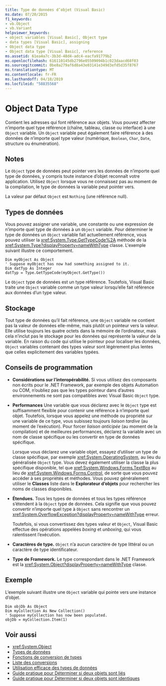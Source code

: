 ```yaml
---
title: Type de données d’objet (Visual Basic)
ms.date: 07/20/2015
f1_keywords:
- vb.Object
- vb.Variant
helpviewer_keywords:
- object variables [Visual Basic], Object type
- data types [Visual Basic], assigning
- Object data type
- Object data type [Visual Basic], reference
ms.assetid: 61ea4a7c-3b3d-48d4-adc4-eacfa91779b2
ms.openlocfilehash: 616110145db2796e05509094b1c023daacd68f03
ms.sourcegitcommit: 0be8a279af6d8a43e03141e349d3efd5d35f8767
ms.translationtype: MT
ms.contentlocale: fr-FR
ms.lasthandoff: 04/18/2019
ms.locfileid: "58835568"
---
```

# <a name="object-data-type"></a>Object Data Type
Contient les adresses qui font référence aux objets. Vous pouvez affecter n’importe quel type référence (chaîne, tableau, classe ou interface) à une `Object` variable. Un `Object` variable peut également faire référence à des données de n’importe quel type valeur (numérique, `Boolean`, `Char`, `Date`, structure ou énumération).  
  
## <a name="remarks"></a>Notes  
 Le `Object` type de données peut pointer vers les données de n’importe quel type de données, y compris toute instance d’objet reconnaît votre application. Utilisez `Object` lorsque vous ne connaissez pas au moment de la compilation, le type de données la variable peut pointer vers.  
  
 La valeur par défaut `Object` est `Nothing` (une référence null).  
  
## <a name="data-types"></a>Types de données  
 Vous pouvez assigner une variable, une constante ou une expression de n’importe quel type de données à un `Object` variable. Pour déterminer le type de données un `Object` variable fait actuellement référence, vous pouvez utiliser la <xref:System.Type.GetTypeCode%2A> méthode de la <xref:System.Type?displayProperty=nameWithType> classe. L'exemple suivant illustre ce comportement.  
  
```  
Dim myObject As Object  
' Suppose myObject has now had something assigned to it.  
Dim datTyp As Integer  
datTyp = Type.GetTypeCode(myObject.GetType())  
```  
  
 Le `Object` type de données est un type référence. Toutefois, Visual Basic traite une `Object` variable comme un type valeur lorsqu’elle fait référence aux données d’un type valeur.  
  
## <a name="storage"></a>Stockage  
 Tout type de données qu’il fait référence, une `Object` variable ne contient pas la valeur de données elle-même, mais plutôt un pointeur vers la valeur. Elle utilise toujours les quatre octets dans la mémoire de l’ordinateur, mais cela n’inclut pas le stockage pour les données qui représente la valeur de la variable. En raison du code qui utilise le pointeur pour localiser les données, `Object` variables contenant des types valeur sont légèrement plus lentes que celles explicitement des variables typées.  
  
## <a name="programming-tips"></a>Conseils de programmation  
  
-   **Considérations sur l’interopérabilité.** Si vous utilisez des composants non écrits pour le .NET Framework, par exemple des objets Automation ou COM, n’oubliez pas que les types pointeur dans d’autres environnements ne sont pas compatibles avec Visual Basic `Object` type.  
  
-   **Performances** Une variable que vous déclarez avec le `Object` type est suffisamment flexible pour contenir une référence à n’importe quel objet. Toutefois, lorsque vous appelez une méthode ou propriété sur une variable de ce type, vous subissez toujours *liaison tardive* (au moment de l’exécution). Pour forcer *liaison anticipée* (au moment de la compilation) et de meilleures performances, déclarez la variable avec un nom de classe spécifique ou les convertir en type de données spécifique.  
  
     Lorsque vous déclarez une variable objet, essayez d’utiliser un type de classe spécifique, par exemple <xref:System.OperatingSystem>, au lieu du généralisée `Object` type. Vous devez également utiliser la classe la plus spécifique disponible, tel que <xref:System.Windows.Forms.TextBox> au lieu de <xref:System.Windows.Forms.Control>, de sorte que vous pouvez accéder à ses propriétés et méthodes. Vous pouvez généralement utiliser le **Classes** liste dans le **Explorateur d’objets** pour rechercher les noms de classes disponibles.  
  
-   **Étendues.** Tous les types de données et tous les types référence s’étendent à la `Object` type de données. Cela signifie que vous pouvez convertir n’importe quel type à `Object` sans rencontrer un <xref:System.OverflowException?displayProperty=nameWithType> erreur.  
  
     Toutefois, si vous convertissez des types valeur et `Object`, Visual Basic effectue des opérations appelées *boxing* et *unboxing*, qui vous ralentissent l’exécution.  
  
-   **Caractères de type.** `Object` n’a aucun caractère de type littéral ou un caractère de type identificateur.  
  
-   **Type de Framework.** Le type correspondant dans le .NET Framework est la <xref:System.Object?displayProperty=nameWithType> classe.  
  
## <a name="example"></a>Exemple  
 L’exemple suivant illustre une `Object` variable qui pointe vers une instance d’objet.  
  
```  
Dim objDb As Object  
Dim myCollection As New Collection()  
' Suppose myCollection has now been populated.  
objDb = myCollection.Item(1)  
```  
  
## <a name="see-also"></a>Voir aussi

- <xref:System.Object>
- [Types de données](../../../visual-basic/language-reference/data-types/index.md)
- [Fonctions de conversion de types](../../../visual-basic/language-reference/functions/type-conversion-functions.md)
- [Liste des conversions](../../../visual-basic/language-reference/keywords/conversion-summary.md)
- [Utilisation efficace des types de données](../../../visual-basic/programming-guide/language-features/data-types/efficient-use-of-data-types.md)
- [Guide pratique pour Déterminer si deux objets sont liés](../../../visual-basic/programming-guide/language-features/variables/how-to-determine-whether-two-objects-are-related.md)
- [Guide pratique pour Déterminer si deux objets sont identiques](../../../visual-basic/programming-guide/language-features/variables/how-to-determine-whether-two-objects-are-identical.md)
